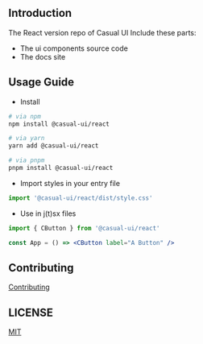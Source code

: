 ## Introduction
The React version repo of Casual UI
Include these parts:
- The ui components source code
- The docs site

## Usage Guide

- Install
```sh
# via npm
npm install @casual-ui/react

# via yarn
yarn add @casual-ui/react

# via pnpm
pnpm install @casual-ui/react
```
- Import styles in your entry file
```js
import '@casual-ui/react/dist/style.css'
```
- Use in j(t)sx files
```jsx
import { CButton } from '@casual-ui/react'

const App = () => <CButton label="A Button" />
```

## Contributing

[Contributing](./CONTRIBUTING.md)

## LICENSE

[MIT](https://opensource.org/licenses/MIT)